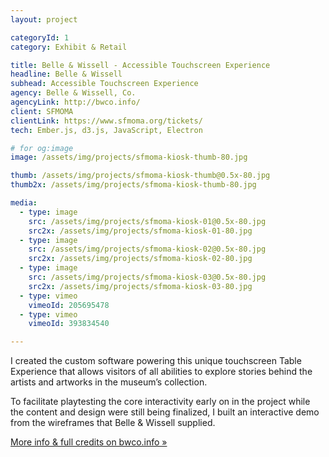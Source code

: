 ```yaml
---
layout: project

categoryId: 1
category: Exhibit & Retail

title: Belle & Wissell - Accessible Touchscreen Experience
headline: Belle & Wissell
subhead: Accessible Touchscreen Experience
agency: Belle & Wissell, Co.
agencyLink: http://bwco.info/
client: SFMOMA
clientLink: https://www.sfmoma.org/tickets/
tech: Ember.js, d3.js, JavaScript, Electron

# for og:image
image: /assets/img/projects/sfmoma-kiosk-thumb-80.jpg

thumb: /assets/img/projects/sfmoma-kiosk-thumb@0.5x-80.jpg
thumb2x: /assets/img/projects/sfmoma-kiosk-thumb-80.jpg

media:
  - type: image
    src: /assets/img/projects/sfmoma-kiosk-01@0.5x-80.jpg
    src2x: /assets/img/projects/sfmoma-kiosk-01-80.jpg
  - type: image
    src: /assets/img/projects/sfmoma-kiosk-02@0.5x-80.jpg
    src2x: /assets/img/projects/sfmoma-kiosk-02-80.jpg
  - type: image
    src: /assets/img/projects/sfmoma-kiosk-03@0.5x-80.jpg
    src2x: /assets/img/projects/sfmoma-kiosk-03-80.jpg
  - type: vimeo
    vimeoId: 205695478
  - type: vimeo
    vimeoId: 393834540

---
```


I created the custom software powering this unique touchscreen Table Experience that allows visitors of all abilities to explore stories behind the artists and artworks in the museum’s collection.

To facilitate playtesting the core interactivity early on in the project while the content and design were still being finalized, I built an interactive demo from the wireframes that Belle & Wissell supplied.

[More info & full credits on bwco.info »](http://www.bwco.info/work/gallery218/)
